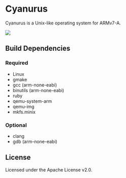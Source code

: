 # Cyanurus

Cyanurus is a Unix-like operating system for ARMv7-A.

![](https://cloud.githubusercontent.com/assets/928237/11760486/f36bf0ce-a0e0-11e5-9002-fdf4793b4ef0.gif)

## Build Dependencies

### Required

* Linux
* gmake
* gcc (arm-none-eabi)
* binutils (arm-none-eabi)
* ruby
* qemu-system-arm
* qemu-img
* mkfs.minix

### Optional

* clang
* gdb (arm-none-eabi)

## License

Licensed under the Apache License v2.0.
